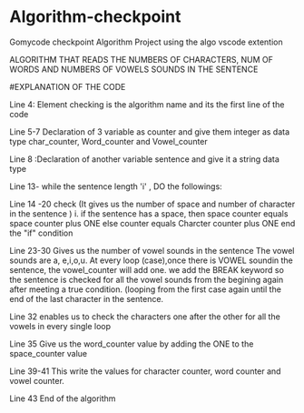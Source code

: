 # Algorithm-checkpoint

Gomycode checkpoint Algorithm Project using the algo vscode extention

ALGORITHM THAT READS THE NUMBERS OF CHARACTERS, NUM OF WORDS AND NUMBERS OF VOWELS SOUNDS  IN THE SENTENCE

#EXPLANATION OF THE CODE

Line 4: Element checking is the algorithm name and its the first line of the code

Line 5-7 Declaration of 3 variable as counter and give them integer as data type
       char_counter, Word_counter and Vowel_counter  
       
Line 8 :Declaration of another variable sentence and give it a string data type

Line 13- while the sentence length 'i' , DO the followings:

Line 14 -20 check (It gives us the number of space and number of character in the sentence )
   i. if the sentence has a space, then space counter equals space counter plus ONE
   else  counter equals Charcter counter plus ONE
   end the "if" condition
   
   Line 23-30 Gives us the number of vowel sounds in the sentence
   The vowel sounds are a, e,i,o,u.
   At every loop (case),once there is VOWEL soundin the sentence, the vowel_counter will add one.
   we add the BREAK keyword so the sentence is checked for all the vowel sounds from the begining again after meeting a true condition. (looping from the first case again until the end of the last character in the sentence.
   
   Line 32 enables us to check the characters one after the other for all the vowels in every single loop
   
   Line 35 Give us the word_counter value by adding the ONE to the space_counter value

   Line 39-41 This write the values for character counter, word counter and vowel counter.
   
   Line 43 End of the algorithm
   


